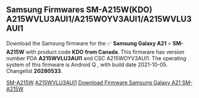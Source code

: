 <h2>Samsung Firmwares SM-A215W(KDO) A215WVLU3AUI1/A215WOYV3AUI1/A215WVLU3AUI1</h2>
Download the Samsung firmware for the ✅ <strong>Samsung Galaxy A21 </strong> ⭐ <strong>SM-A215W</strong> with product code <strong>KDO</strong> <strong> from Canada</strong>. This firmware has version number PDA <strong>A215WVLU3AUI1</strong> and CSC A215WOYV3AUI1. The operating system of this firmware is Android Q , with build date 2021-10-05. Changelist <strong>20280533</strong>.


[SM-A215W](https://samfirm.shop/samsung/model/SM-A215W)
[A215WVLU3AUI1](https://samfirm.shop/samsung/pda/A215WVLU3AUI1)
[Download Firmware Samsung Galaxy A21 SM-A215W](https://samfirm.shop/samsung/firmware/462510)
